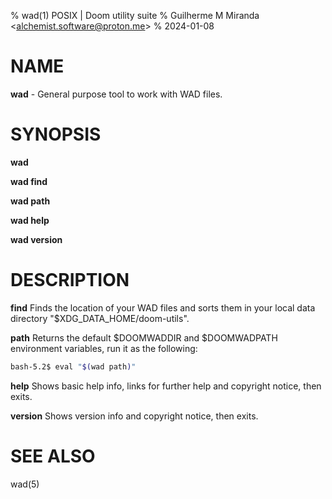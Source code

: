 % wad(1) POSIX | Doom utility suite
% Guilherme M Miranda \<alchemist.software@proton.me\>
% 2024-01-08

# NAME

**wad** \- General purpose tool to work with WAD files.

# SYNOPSIS

**wad**

**wad find**

**wad path**

**wad help**

**wad version**

# DESCRIPTION

**find**
Finds the location of your WAD files and sorts them in your local data directory "$XDG_DATA_HOME/doom-utils".

**path**
Returns the default $DOOMWADDIR and $DOOMWADPATH environment variables, run it as the following:

```bash
bash-5.2$ eval "$(wad path)"
```

**help**
Shows basic help info, links for further help and copyright notice, then exits.

**version**
Shows version info and copyright notice, then exits.

# SEE ALSO

wad(5)

